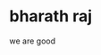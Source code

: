 <!DOCTYPE html>
<html>
     <head>
            <title> cohurt B </title>
     </head>
     <body>
            <centre><h1> bharath raj  </h1> <centre>
            <p> we are good </p>
      </body>
</html>
